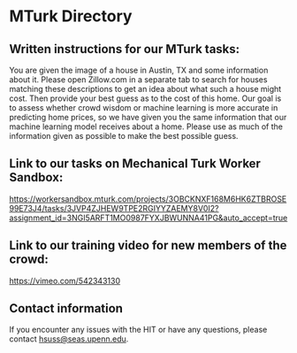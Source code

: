 # MTurk Directory
## Written instructions for our MTurk tasks:
You are given the image of a house in Austin, TX and some information about it. Please open Zillow.com in a separate tab to search for houses matching these descriptions to get an idea about what such a house might cost. Then provide your best guess as to the cost of this home.
Our goal is to assess whether crowd wisdom or machine learning is more accurate in predicting home prices, so we have given you the same information that our machine learning model receives about a home. Please use as much of the information given as possible to make the best possible guess.
## Link to our tasks on Mechanical Turk Worker Sandbox: 
https://workersandbox.mturk.com/projects/3OBCKNXF168M6HK6ZTBROSE99E73J4/tasks/3JVP4ZJHEW9TPE2RGIYYZAEMY8V0I2?assignment_id=3NGI5ARFT1MO0987FYXJBWUNNA41PG&auto_accept=true
## Link to our training video for new members of the crowd:
https://vimeo.com/542343130
## Contact information
If you encounter any issues with the HIT or have any questions, please contact hsuss@seas.upenn.edu.

